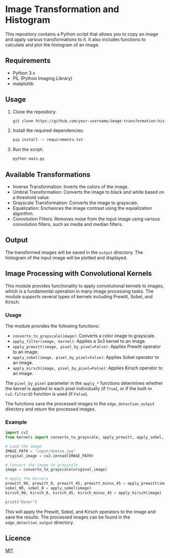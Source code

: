 # Image Transformation and Histogram

This repository contains a Python script that allows you to copy an image and apply various transformations to it. It also includes functions to calculate and plot the histogram of an image.

## Requirements

- Python 3.x
- PIL (Python Imaging Library)
- matplotlib

## Usage

1. Clone the repository:

    ```bash
    git clone https://github.com/your-username/image-transformation-histogram.git
    ```

2. Install the required dependencies:

    ```bash
    pip install -r requirements.txt
    ```

3. Run the script:

    ```bash
    python main.py
    ```

## Available Transformations

- Inverse Transformation: Inverts the colors of the image.
- Umbral Transformation: Converts the image to black and white based on a threshold value.
- Grayscale Transformation: Converts the image to grayscale.
- Equalization: Enchances the image contrast using the equialization algorithm.
- Convolution Filters: Removes noise from the input image using various convolution filters, such as media and median filters.

## Output

The transformed images will be saved in the `output` directory. The histogram of the input image will be plotted and displayed.

## Image Processing with Convolutional Kernels

This module provides functionality to apply convolutional kernels to images, which is a fundamental operation in many image processing tasks. The module supports several types of kernels including Prewitt, Sobel, and Kirsch.

### Usage

The module provides the following functions:

- `converto_to_grayscale(image)`: Converts a color image to grayscale.
- `apply_filter(image, kernel)`: Applies a 3x3 kernel to an image.
- `apply_prewitt(image, pixel_by_pixel=False)`: Applies Prewitt operator to an image.
- `apply_sobel(image, pixel_by_pixel=False)`: Applies Sobel operator to an image.
- `apply_kirsch(image, pixel_by_pixel=False)`: Applies Kirsch operator to an image.

The `pixel_by_pixel` parameter in the `apply_*` functions determines whether the kernel is applied to each pixel individually (if `True`), or if the built-in `cv2.filter2D` function is used (if `False`).

The functions save the processed images to the `edge_detection_output` directory and return the processed images.

### Example

```python
import cv2
from kernels import converto_to_grayscale, apply_prewitt, apply_sobel, apply_kirsch

# Load the image
IMAGE_PATH = "input/domino.jpg"
original_image = cv2.imread(IMAGE_PATH)

# Convert the image to grayscale
image = converto_to_grayscale(original_image)

# Apply the kernels
prewitt_90, prewitt_0, prewitt_45, prewitt_minus_45 = apply_prewitt(image)
sobel_90, sobel_0 = apply_sobel(image)
kirsch_90, kirsch_0, kirsch_45, kirsch_minus_45 = apply_kirsch(image)

print("Done!")
```

This will apply the Prewitt, Sobel, and Kirsch operators to the image and save the results. The processed images can be found in the `edge_detection_output` directory.

## Licence

[MIT](https://choosealicense.com/licenses/mit/)
